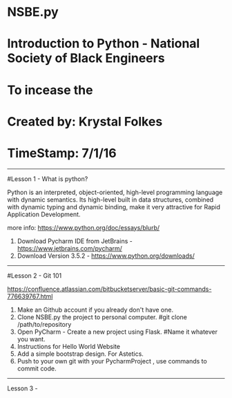 # NSBE.py
# Introduction to Python - National Society of Black Engineers 
# To incease the 
# Created by: Krystal Folkes 
# TimeStamp: 7/1/16
--------------------------------------------------------------------
#Lesson 1 - What is python?

Python is an interpreted, object-oriented, high-level programming language with dynamic semantics. Its high-level built in data structures, combined with dynamic typing and dynamic binding, make it very attractive for Rapid Application Development. 

more info: https://www.python.org/doc/essays/blurb/

1. Download Pycharm IDE from JetBrains  -https://www.jetbrains.com/pycharm/ 
2. Download Version 3.5.2 -  https://www.python.org/downloads/ 
--------------------------------------------------------------------

#Lesson 2 - Git 101

https://confluence.atlassian.com/bitbucketserver/basic-git-commands-776639767.html

1. Make an Github account if you already don't have one. 
2. Clone NSBE.py the project to personal computer.  #git clone /path/to/repository
3. Open PyCharm - Create a new project using Flask. #Name it whatever you want. 
4. Instructions for Hello World Website 
5. Add a simple bootstrap design. For Astetics. 
6. Push to your own git with your PycharmProject , use commands to commit code. 

--------------------------------------------------------------------

Lesson 3 - 


















